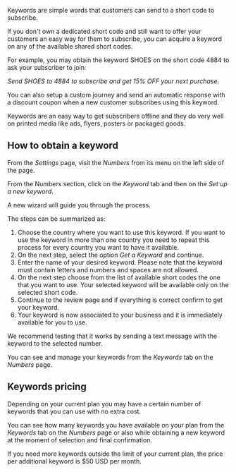 Keywords are simple words that customers can send to a short code to subscribe. 

If you don't own a dedicated short code and still want to offer your customers an easy way for them to subscribe, you can acquire a keyword on any of the available shared short codes.

For example, you may obtain the keyword SHOES on the short code 4884 to ask your subscriber to join: 

*Send SHOES to 4884 to subscribe and get 15% OFF your next purchase*.

You can also setup a custom journey and send an automatic response with a discount coupon when a new customer subscribes using this keyword.

Keywords are an easy way to get subscribers offline and they do very well on printed media like ads, flyers, posters or packaged goods. 

## How to obtain a keyword

From the *Settings* page, visit the *Numbers* from its menu on the left side of the page. 

From the Numbers section, click on the *Keyword* tab and then on the *Set up a new keyword*.

A new wizard will guide you through the process. 

The steps can be summarized as:

1. Choose the country where you want to use this keyword. If you want to use the keyword in more than one country you need to repeat this process for every country you want to have it available. 
2. On the next step, select the option *Get a Keyword* and continue.
3. Enter the name of your desired keyword. Please note that the keyword must contain letters and numbers and spaces are not allowed.
4. On the next step choose from the list of available short codes the one that you want to use. Your selected keyword will be available only on the selected short code. 
5. Continue to the review page and if everything is correct confirm to get your keyword. 
6. Your keyword is now associated to your business and it is immediately available for you to use. 

We recommend testing that it works by sending a text message with the keyword to the selected number. 

You can see and manage your keywords from the *Keywords* tab on the *Numbers* page.

## Keywords pricing

Depending on your current plan you may have a certain number of keywords that you can use with no extra cost. 

You can see how many keywords you have available on your plan from the *Keywords* tab on the *Numbers* page or also while obtaining a new keyword at the moment of selection and final confirmation.

If you need more keywords outside the limit of your current plan, the price per additional keyword is $50 USD per month.
